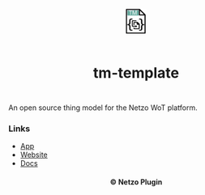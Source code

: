 <div align="center">
  <a href="https://netzo.io" target="_blank" >
    <img height="50" src="https://raw.githubusercontent.com/netzoio/netzo/main/packages/plugins/plugins/_templates/tm-template/src/assets/icon.png" style="margin: 12px 0px" />
  </a>

  <h1 style="padding: 6px 0px 24px 0px">tm-template</h1>
</div>

An open source thing model for the Netzo WoT platform.

### Links

- [App](https://app.netzo.io)
- [Website](https://netzo.io)
- [Docs](https://docs.netzo.io)

<div align="center">
  <h4>© Netzo Plugin</h4>
</div>
